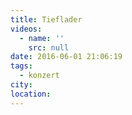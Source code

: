 ```yaml
---
title: Tieflader
videos:
  - name: ''
    src: null
date: 2016-06-01 21:06:19
tags:
  - konzert
city:
location:
---
```

